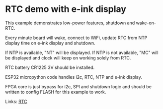 # RTC demo with e-ink display

This example demonstrates low-power features, shutdown and wake-on-RTC.

Every minute board will wake, connect to WiFi, update RTC from NTP 
display time on e-ink display and shutdown.

If NTP is available, "NT" will be displayed.
If NTP is not available, "MC" will be displayed
and clock will keep on working solely from RTC.

RTC battery CR1225 3V should be installed.

ESP32 micropython code handles i2c, RTC, NTP and e-ink display.

FPGA core is just bypass for i2c, SPI and shutdown logic and
should be written to config FLASH for this example to work.

Links:
[RTC](https://github.com/mattytrentini/micropython-mcp7940)
